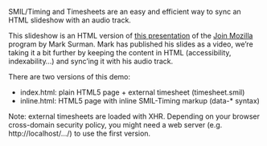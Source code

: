 SMIL/Timing and Timesheets are an easy and efficient way to sync an HTML
slideshow with an audio track.

This slideshow is an HTML version of [this
presentation](http://commonspace.wordpress.com/2011/01/12/joinmozilla/) of the
[Join Mozilla](http://www.mozilla.org/join) program by Mark Surman. Mark has
published his slides as a video, we’re taking it a bit further by keeping the
content in HTML (accessibility, indexability…) and sync’ing it with his audio
track.

There are two versions of this demo:

* index.html: plain HTML5 page + external timesheet (timesheet.smil)
* inline.html: HTML5 page with inline SMIL-Timing markup (data-\* syntax)

Note: external timesheets are loaded with XHR. Depending on your browser
cross-domain security policy, you might need a web server (e.g.
http://localhost/…/) to use the first version.
